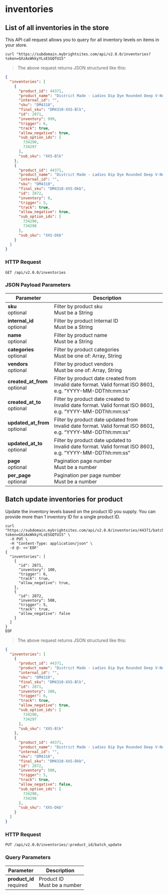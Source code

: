 # inventories

## List of all inventories in the store

This API call request allows you to query for all inventory levels on items in your store.

```shell
curl "https://subdomain.mybrightsites.com/api/v2.0.0/inventories?token=GXzAxWkkyYLsESGQTU15"
```

> The above request returns JSON structured like this:

```json
{
  "inventories": [
    {
      "product_id": 44371,
      "product_name": "District Made - Ladies Dip Dye Rounded Deep V-Neck Tee",
      "internal_id": "",
      "sku": "DM4310",
      "final_sku": "DM4310-XXS-Blk",
      "id": 2871,
      "inventory": 999,
      "trigger": 6,
      "track": true,
      "allow_negative": true,
      "sub_option_ids": [
        734290,
        734297
      ],
      "sub_sku": "XXS-Blk"
    },
    {
      "product_id": 44371,
      "product_name": "District Made - Ladies Dip Dye Rounded Deep V-Neck Tee",
      "internal_id": "",
      "sku": "DM4310",
      "final_sku": "DM4310-XXS-Dkb",
      "id": 2872,
      "inventory": 0,
      "trigger": 5,
      "track": true,
      "allow_negative": true,
      "sub_option_ids": [
        734290,
        734298
      ],
      "sub_sku": "XXS-Dkb"
    }
  ]
}
```

### HTTP Request

`GET /api/v2.0.0/inventories`

### JSON Payload Parameters

Parameter | Description
--------- | -----------
<div><strong>sku </strong></div><div>optional</div> | <div>Filter by product  sku</div><div>Must be a String</div>
<div><strong>internal_id </strong></div><div>optional</div> | <div>Filter by product  Internal ID</div><div>Must be a String</div>
<div><strong>name </strong></div><div>optional</div> | <div>Filter by product  name</div><div>Must be a String</div>
<div><strong>categories </strong></div><div>optional</div> | <div>Filter by product categories</div><div>Must be one of: Array, String</div>
<div><strong>vendors </strong></div><div>optional</div> | <div>Filter by product  vendors</div><div>Must be one of: Array, String</div>
<div><strong>created_at_from </strong></div><div>optional</div> | <div>Filter by product date created from</div><div>Invalid date format. Valid format ISO 8601, e.g. “YYYY-MM-DDThh:mm:ss”</div>
<div><strong>created_at_to </strong></div><div>optional</div> | <div>Filter by product date created to</div><div>Invalid date format. Valid format ISO 8601, e.g. “YYYY-MM-DDThh:mm:ss”</div>
<div><strong>updated_at_from </strong></div><div>optional</div> | <div>Filter by product date updated from</div><div>Invalid date format. Valid format ISO 8601, e.g. “YYYY-MM-DDThh:mm:ss”</div>
<div><strong>updated_at_to </strong></div><div>optional</div> | <div>Filter by product date updated to</div><div>Invalid date format. Valid format ISO 8601, e.g. “YYYY-MM-DDThh:mm:ss”</div>
<div><strong>page </strong></div><div>optional</div> | <div>Pagination page number</div><div>Must be a number</div>
<div><strong>per_page </strong></div><div>optional</div> | <div>Pagination per page number</div><div>Must be a number</div>

## Batch update inventories for product

Update the inventory levels based on the product ID you supply. You can provide more than 1 inventory ID for a single product ID.

```shell
curl "https://subdomain.mybrightsites.com/api/v2.0.0/inventories/44371/batch_update?token=GXzAxWkkyYLsESGQTU15" \
  -X PUT \
  -H "Content-Type: application/json" \
  -d @- <<'EOF'
{
  "inventories": [
    {
      "id": 2871,
      "inventory": 100,
      "trigger": 6,
      "track": true,
      "allow_negative": true,
    },
    {
      "id": 2872,
      "inventory": 500,
      "trigger": 5,
      "track": true,
      "allow_negative": false
    }
  ]
}
EOF
```

> The above request returns JSON structured like this:

```json
{
  "inventories": [
    {
      "product_id": 44371,
      "product_name": "District Made - Ladies Dip Dye Rounded Deep V-Neck Tee",
      "internal_id": "",
      "sku": "DM4310",
      "final_sku": "DM4310-XXS-Blk",
      "id": 2871,
      "inventory": 100,
      "trigger": 6,
      "track": true,
      "allow_negative": true,
      "sub_option_ids": [
        734290,
        734297
      ],
      "sub_sku": "XXS-Blk"
    },
    {
      "product_id": 44371,
      "product_name": "District Made - Ladies Dip Dye Rounded Deep V-Neck Tee",
      "internal_id": "",
      "sku": "DM4310",
      "final_sku": "DM4310-XXS-Dkb",
      "id": 2872,
      "inventory": 500,
      "trigger": 5,
      "track": true,
      "allow_negative": false,
      "sub_option_ids": [
        734290,
        734298
      ],
      "sub_sku": "XXS-Dkb"
    }
  ]
}
```

### HTTP Request

`PUT /api/v2.0.0/inventories/:product_id/batch_update`

### Query Parameters

Parameter | Description
--------- | -----------
<div><strong>product_id </strong></div><div>required</div> | <div>Product ID</div><div>Must be a number</div>
